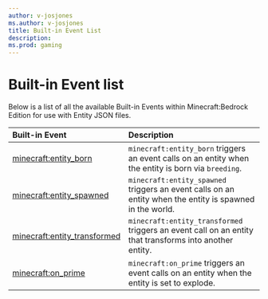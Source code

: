 ```yaml
---
author: v-josjones
ms.author: v-josjones
title: Built-in Event List
description: 
ms.prod: gaming
---
```


# Built-in Event list

Below is a list of all the available Built-in Events within Minecraft:Bedrock Edition for use with Entity JSON files.

|Built-in Event |Description|
|:-----|:----------|
|[minecraft:entity_born](EntityEvents/minecraftEvents_entity_born.md)|`minecraft:entity_born` triggers an event calls on an entity when the entity is born via `breeding`.|
|[minecraft:entity_spawned](EntityEvents/minecraftEvents_entity_spawned.md)|`minecraft:entity_spawned` triggers an event calls on an entity when the entity is spawned in the world.|
|[minecraft:entity_transformed](EntityEvents/minecraftEvents_entity_transformed.md)|`minecraft:entity_transformed` triggers an event call on an entity that transforms into another entity.|
|[minecraft:on_prime](EntityEvents/minecraftEvents_on_prime.md)|`minecraft:on_prime` triggers an event calls on an entity when the entity is set to explode.|